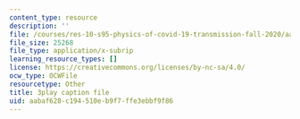 ```yaml
---
content_type: resource
description: ''
file: /courses/res-10-s95-physics-of-covid-19-transmission-fall-2020/aabaf628c194510eb9f7ffe3ebbf9f86_wfLISAzXYns.srt
file_size: 25268
file_type: application/x-subrip
learning_resource_types: []
license: https://creativecommons.org/licenses/by-nc-sa/4.0/
ocw_type: OCWFile
resourcetype: Other
title: 3play caption file
uid: aabaf628-c194-510e-b9f7-ffe3ebbf9f86
---
```

